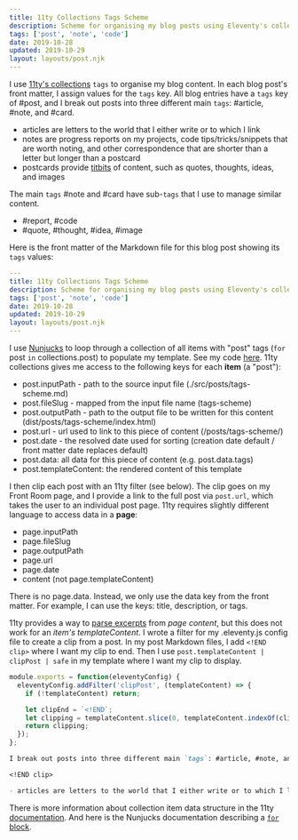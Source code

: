 ```yaml
---
title: 11ty Collections Tags Scheme
description: Scheme for organising my blog posts using Eleventy's collections tags
tags: ['post', 'note', 'code']
date: 2019-10-28
updated: 2019-10-29
layout: layouts/post.njk
---
```


I use [11ty's collections](https://www.11ty.io/docs/collections/ 'Eleventy static site generator documentation for collections') `tags` to organise my blog content. In each blog post's front matter, I assign values for the `tags` key. All blog entries have a `tags` key of #post, and I break out posts into three different main `tags`: #article, #note, and #card.

<!END clip>

- articles are letters to the world that I either write or to which I link
- notes are progress reports on my projects, code tips/tricks/snippets that are worth noting, and other correspondence that are shorter than a letter but longer than a postcard
- postcards provide [titbits](https://chambers.co.uk/search/?query=titbit&title=thes 'Definition of titbits') of content, such as quotes, thoughts, ideas, and images

The main `tags` #note and #card have sub-`tags` that I use to manage similar content.

- #report, #code
- #quote, #thought, #idea, #image

Here is the front matter of the Markdown file for this blog post showing its `tags` values:

```yaml
---
title: 11ty Collections Tags Scheme
description: Scheme for organising my blog posts using Eleventy's collections tags
tags: ['post', 'note', 'code']
date: 2019-10-28
updated: 2019-10-29
layout: layouts/post.njk
---

```

I use [Nunjucks](https://mozilla.github.io/nunjucks/ 'Nunjucks templating language for JavaScript') to loop through a collection of all items with "post" tags (`for` post `in` collections.post) to populate my template. See my code [here](https://github.com/ThwCorbin/toms-site/blob/master/src/_includes/partials/_posts.njk 'A collection using tags example from my GitHub repository'). 11ty collections gives me access to the following keys for each **item** (a "post"):

- post.inputPath - path to the source input file (./src/posts/tags-scheme.md)
- post.fileSlug - mapped from the input file name (tags-scheme)
- post.outputPath - path to the output file to be written for this content (dist/posts/tags-scheme/index.html)
- post.url - url used to link to this piece of content (/posts/tags-scheme/)
- post.date - the resolved date used for sorting (creation date default / front matter date replaces default)
- post.data: all data for this piece of content (e.g. post.data.tags)
- post.templateContent: the rendered content of this template

I then clip each post with an 11ty filter (see below). The clip goes on my Front Room page, and I provide a link to the full post via `post.url`, which takes the user to an individual post page. 11ty requires slightly different language to access data in a **page**:

- page.inputPath
- page.fileSlug
- page.outputPath
- page.url
- page.date
- content (not page.templateContent)

There is no page.data. Instead, we only use the data key from the front matter. For example, I can use the keys: title, description, or tags.

11ty provides a way to [parse excerpts](https://www.11ty.io/docs/data-frontmatter/#advanced%3A-customize-front-matter-parsing 'How to parse excerpts from content') from _page content_, but this does not work for an _item's templateContent_. I wrote a filter for my .eleventy.js config file to create a clip from a post. In my post Markdown files, I add `<!END clip>` where I want my clip to end. Then I use `post.templateContent | clipPost | safe` in my template where I want my clip to display.

```javascript
module.exports = function(eleventyConfig) {
  eleventyConfig.addFilter('clipPost', (templateContent) => {
    if (!templateContent) return;

    let clipEnd = `<!END`;
    let clipping = templateContent.slice(0, templateContent.indexOf(clipEnd));
    return clipping;
  });
};
```

```markdown
I break out posts into three different main `tags`: #article, #note, and #card.

<!END clip>

- articles are letters to the world that I either write or to which I link
```

There is more information about collection item data structure in the 11ty [documentation](https://www.11ty.io/docs/collections/#collection-item-data-structure 'Eleventy documentation'). And here is the Nunjucks documentation describing a [`for` block](https://mozilla.github.io/nunjucks/templating.html#for 'Nunjucks documentation').
